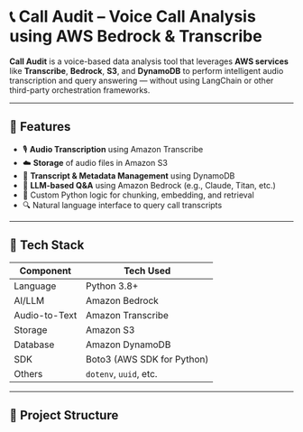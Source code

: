 # 📞 Call Audit – Voice Call Analysis using AWS Bedrock & Transcribe

**Call Audit** is a voice-based data analysis tool that leverages **AWS services** like **Transcribe**, **Bedrock**, **S3**, and **DynamoDB** to perform intelligent audio transcription and query answering — without using LangChain or other third-party orchestration frameworks.

---

## 🚀 Features

- 🎙️ **Audio Transcription** using Amazon Transcribe
- ☁️ **Storage** of audio files in Amazon S3
- 🧾 **Transcript & Metadata Management** using DynamoDB
- 🧠 **LLM-based Q&A** using Amazon Bedrock (e.g., Claude, Titan, etc.)
- 🧩 Custom Python logic for chunking, embedding, and retrieval
- 🔍 Natural language interface to query call transcripts

---

## 🧰 Tech Stack

| Component      | Tech Used                 |
|----------------|---------------------------|
| Language       | Python 3.8+               |
| AI/LLM         | Amazon Bedrock            |
| Audio-to-Text  | Amazon Transcribe         |
| Storage        | Amazon S3                 |
| Database       | Amazon DynamoDB           |
| SDK            | Boto3 (AWS SDK for Python)|
| Others         | `dotenv`, `uuid`, etc.    |

---

## 📁 Project Structure

